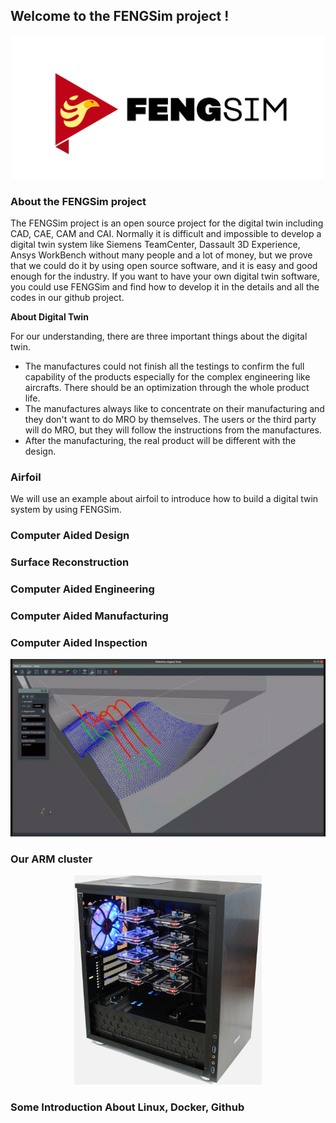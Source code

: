 ## Welcome to the FENGSim project !

<p align="center">
  <img src="images/Fengsim_logo_hi.png" width="500" title="arm cluster">
</p>

### About the FENGSim project

The FENGSim project is an open source project for the digital twin including CAD, CAE, CAM and CAI. Normally it is difficult and impossible to develop a digital twin system like Siemens TeamCenter, Dassault 3D Experience, Ansys WorkBench without many people and a lot of money, but we prove that we could do it by using open source software, and it is easy and good enough for the industry. If you want to have your own digital twin software, you could use FENGSim and find how to develop it in the details  and all the codes in our github project. 

**About Digital Twin**

For our understanding, there are three important things about the digital twin. 

- The manufactures could not finish all the testings to confirm the full capability of the products especially for the complex engineering like aircrafts. There should be an optimization through the whole product life. 
- The manufactures always like to concentrate on their manufacturing and they don't want to do MRO by themselves. The users or the third party will do MRO, but they will follow the instructions from the manufactures. 
- After the manufacturing, the real product will be different with the design. 

### Airfoil

We will use an example about airfoil to introduce how to build a digital twin system by using FENGSim. 

### Computer Aided Design

### Surface Reconstruction

### Computer Aided Engineering

### Computer Aided Manufacturing

### Computer Aided Inspection

<p align="center">
  <img src="images/meas1.gif" width="600" title="arm cluster">
</p>

### Our ARM cluster
<p align="center">
  <img src="images/Mark-1.jpg" width="300" title="arm cluster">
</p>


### Some Introduction About Linux, Docker, Github